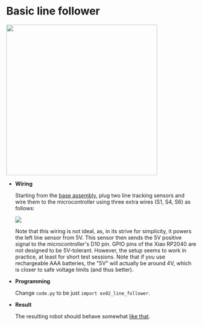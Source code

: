 # Basic line follower

<img src="../img/example-linefollower.jpg" width="400"/>

* **Wiring**

  Starting from the [base assembly](../assembly.md), plug two line tracking sensors and wire them to the microcontroller using three extra wires (S1, S4, S6) as follows:

  ![](../img/example-linefollower-wiring.jpg)

  Note that this wiring is not ideal, as, in its strive for simplicity, it powers the left line sensor from 5V. This sensor then sends the 5V positive signal to the microcontroller's D10 pin. GPIO pins of the Xiao RP2040 are not designed to be 5V-tolerant. However, the setup seems to work in practice, at least for short test sessions. Note that if you use rechargeable AAA batteries, the "5V" will actually be around 4V, which is closer to safe voltage limits (and thus better).

* **Programming**
  
  Change `code.py` to be just `import ex02_line_follower`.

* **Result**
  
  The resulting robot should behave somewhat [like that](https://youtu.be/DHixDNT65I0).
